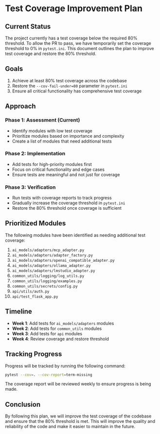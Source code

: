 # Test Coverage Improvement Plan

## Current Status

The project currently has a test coverage below the required 80% threshold. To allow the PR to pass, we have temporarily set the coverage threshold to 0% in `pytest.ini`. This document outlines the plan to improve test coverage and restore the 80% threshold.

## Goals

1. Achieve at least 80% test coverage across the codebase
2. Restore the `--cov-fail-under=80` parameter in `pytest.ini`
3. Ensure all critical functionality has comprehensive test coverage

## Approach

### Phase 1: Assessment (Current)

- Identify modules with low test coverage
- Prioritize modules based on importance and complexity
- Create a list of modules that need additional tests

### Phase 2: Implementation

- Add tests for high-priority modules first
- Focus on critical functionality and edge cases
- Ensure tests are meaningful and not just for coverage

### Phase 3: Verification

- Run tests with coverage reports to track progress
- Gradually increase the coverage threshold in `pytest.ini`
- Restore the 80% threshold once coverage is sufficient

## Prioritized Modules

The following modules have been identified as needing additional test coverage:

1. `ai_models/adapters/mcp_adapter.py`
2. `ai_models/adapters/adapter_factory.py`
3. `ai_models/adapters/openai_compatible_adapter.py`
4. `ai_models/adapters/ollama_adapter.py`
5. `ai_models/adapters/lmstudio_adapter.py`
6. `common_utils/logging/log_utils.py`
7. `common_utils/logging/examples.py`
8. `common_utils/secrets/config.py`
9. `api/utils/auth.py`
10. `api/test_flask_app.py`

## Timeline

- **Week 1**: Add tests for `ai_models/adapters` modules
- **Week 2**: Add tests for `common_utils` modules
- **Week 3**: Add tests for `api` modules
- **Week 4**: Review coverage and restore threshold

## Tracking Progress

Progress will be tracked by running the following command:

```bash
pytest --cov=. --cov-report=term-missing
```

The coverage report will be reviewed weekly to ensure progress is being made.

## Conclusion

By following this plan, we will improve the test coverage of the codebase and ensure that the 80% threshold is met. This will improve the quality and reliability of the code and make it easier to maintain in the future.